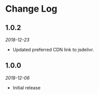 # Change Log

## 1.0.2

*2018-12-23*

- Updated preferred CDN link to jsdelivr.

## 1.0.0

*2018-12-06*

- Initial release
